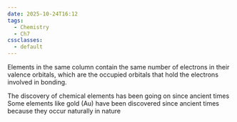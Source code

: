 ```yaml
---
date: 2025-10-24T16:12
tags:
  - Chemistry
  - Ch7
cssclasses:
  - default
---
```

Elements in the same
column contain the same number of electrons in their valence orbitals, which are the
occupied orbitals that hold the electrons involved in bonding.

The discovery of chemical elements has been going on since ancient times
Some elements like gold (Au) have been discovered since ancient times because they occur naturally in nature

